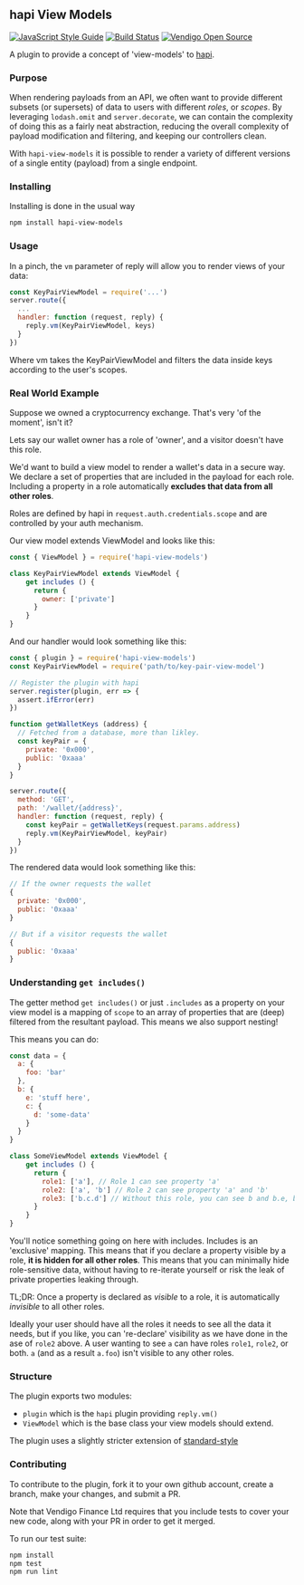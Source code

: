 ## hapi View Models

[![JavaScript Style Guide](https://img.shields.io/badge/code_style-standard-brightgreen.svg)](https://standardjs.com) 
[![Build Status](https://circleci.com/gh/vendigo-group/hapi-view-models.png)](https://circleci.com)
[![Vendigo Open Source](https://img.shields.io/badge/vendigo-oss-brightgreen.svg)](http://github.com/vendigo-group)

A plugin to provide a concept of 'view-models' to [hapi](https://hapijs.com).

### Purpose

When rendering payloads from an API, we often want to provide different subsets (or supersets) of data to users with different *roles*, or *scopes*. By leveraging `lodash.omit` and `server.decorate`, we can contain the complexity of doing this as a fairly neat abstraction, reducing the overall complexity of payload modification and filtering, and keeping our controllers clean.

With `hapi-view-models` it is possible to render a variety of different versions of a single entity (payload) from a single endpoint.

### Installing

Installing is done in the usual way

```bash
npm install hapi-view-models
```

### Usage

In a pinch, the `vm` parameter of reply will allow you to render views of your data:

```javascript
const KeyPairViewModel = require('...')
server.route({
  ...
  handler: function (request, reply) {
    reply.vm(KeyPairViewModel, keys)
  }
})
```

Where vm takes the KeyPairViewModel and filters the data inside keys according to the user's scopes.

### Real World Example

Suppose we owned a cryptocurrency exchange. That's very 'of the moment', isn't it?

Lets say our wallet owner has a role of 'owner', and a visitor doesn't have this role.

We'd want to build a view model to render a wallet's data in a secure way. We declare a set of properties that are included in the payload for each role. Including a property in a role automatically **excludes that data from all other roles**.

Roles are defined by hapi in `request.auth.credentials.scope` and are controlled by your auth mechanism.

Our view model extends ViewModel and looks like this:

```javascript
const { ViewModel } = require('hapi-view-models')

class KeyPairViewModel extends ViewModel {
    get includes () {
      return {
        owner: ['private']
      }
    }
}
```

And our handler would look something like this:

```javascript
const { plugin } = require('hapi-view-models')
const KeyPairViewModel = require('path/to/key-pair-view-model')

// Register the plugin with hapi
server.register(plugin, err => {
  assert.ifError(err)
})

function getWalletKeys (address) {
  // Fetched from a database, more than likley.
  const keyPair = {
    private: '0x000',
    public: '0xaaa'
  }
}

server.route({
  method: 'GET',
  path: '/wallet/{address}',
  handler: function (request, reply) {
    const keyPair = getWalletKeys(request.params.address)
    reply.vm(KeyPairViewModel, keyPair)
  }
})
```

The rendered data would look something like this:

```javascript
// If the owner requests the wallet
{
  private: '0x000',
  public: '0xaaa'
}

// But if a visitor requests the wallet
{
  public: '0xaaa'
}
```

### Understanding `get includes()`

The getter method `get includes()` or just `.includes` as a property on your view model is a mapping of `scope` to an array of properties that are (deep) filtered from the resultant payload. This means we also support nesting!

This means you can do:

```javascript
const data = {
  a: { 
    foo: 'bar'
  },
  b: { 
    e: 'stuff here',
    c: {
      d: 'some-data'
    }
  }
}

class SomeViewModel extends ViewModel {
    get includes () {
      return {
        role1: ['a'], // Role 1 can see property 'a'
        role2: ['a', 'b'] // Role 2 can see property 'a' and 'b'
        role3: ['b.c.d'] // Without this role, you can see b and b.e, but the contents of b.c will be '{}' as 'b.c.d' is hidden.
      }
    }
}
```

You'll notice something going on here with includes. Includes is an 'exclusive' mapping. This means that if you declare a property visible by a role, **it is hidden for all other roles**. This means that you can minimally hide role-sensitive data, without having to re-iterate yourself or risk the leak of private properties leaking through.

TL;DR: Once a property is declared as *visible* to a role, it is automatically *invisible* to all other roles.

Ideally your user should have all the roles it needs to see all the data it needs, but if you like, you can 're-declare' visibility as we have done in the ase of `role2` above. A user wanting to see `a` can have roles `role1`, `role2`, or both. `a` (and as a result `a.foo`) isn't visible to any other roles.

### Structure

The plugin exports two modules:

  * `plugin` which is the `hapi` plugin providing `reply.vm()`
  * `ViewModel` which is the base class your view models should extend.

The plugin uses a slightly stricter extension of [standard-style](https://standardjs.com/)

### Contributing

To contribute to the plugin, fork it to your own github account, create a branch, make your changes, and submit a PR.

Note that Vendigo Finance Ltd requires that you include tests to cover your new code, along with your PR in order to get it merged.

To run our test suite:

```bash
npm install
npm test
npm run lint
```
